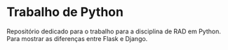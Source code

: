 # Trabalho de Python

Repositório dedicado para o trabalho para a disciplina de RAD em Python. Para mostrar as diferenças entre Flask e Django.